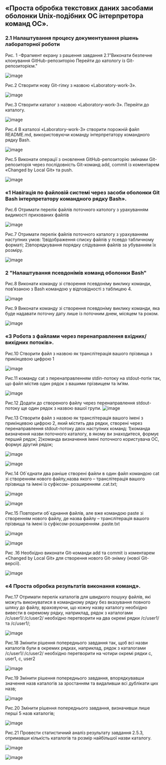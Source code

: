 ## «Проста обробка текстових даних засобами оболонки Unix-подібних ОС інтерпретора команд ОС».
### 2.1 Налаштування процесу документування рішень лабораторної роботи
Рис. 1 -Фрагмент екрану з рашення завдання 2.1"Виконати безпечне клонування GitHub-репозиторію 
Перейти до катологу із Git-репозиторієм."

![image](https://github.com/ShivaXXD/Laboratory-work-3/assets/162280583/3df54bb7-e562-4903-8781-e9bc9831bbb6)

Рис.2 Створити нову Git-гілку з назвою «Laboratory-work-3».

![image](https://github.com/ShivaXXD/Laboratory-work-3/assets/162280583/9749a6c6-5687-4649-9793-495218e7673f)

Рис.3 Створити каталог з назвою «Laboratory-work-3». Перейти до каталогу.

![image](https://github.com/ShivaXXD/Laboratory-work-3/assets/162280583/e3547338-d406-4413-abf7-cc47983ab1fe)

Рис.4 В каталозі «Laboratory-work-3» створити порожній файл README.md, використовуючи команду інтерпретатору командного рядку Bash.

![image](https://github.com/ShivaXXD/Laboratory-work-3/assets/162280583/2b419d0b-bb63-4c40-9ddb-c3fc9a8a3b36)

Рис.5 Виконати операції з оновлення GitHub-репозиторію змінами Git-репозиторія через послідовність Git-команд add, commit із коментарем «Changed by Local Git» та push.

![image](https://github.com/ShivaXXD/Laboratory-work-3/assets/162280583/76ca34ba-7b59-482a-9301-d20ac29fe1cb)

### «1 Навігація по файловій системі через засоби оболонки Git Bash інтерпретатору командного рядку Bash».

Рис.6 Отримати перелік файлів поточного катологу з урахуванням видимості прихованих файлів

![image](https://github.com/ShivaXXD/Laboratory-work-3/assets/162280583/f8b3b39f-8f9b-4180-8edb-424d68c331ba)

Рис.7 Отримати перелік файлів поточного каталогу з урахуванням наступних умов:
1)відображення списку файлів у псевдо табличному форматі;
2)впорядкування порядку слідування файлів за убуванням їх розміру.

![image](https://github.com/ShivaXXD/Laboratory-work-3/assets/162280583/9abfdb9b-83ee-48e3-8a9e-801d44c9659d)

### 2 "Налаштування псевдонімів команд оболонки Bash" 

Рис.8 Виконати команду зі створення псевдоніму виклику команди, пов’язаною з Bash
командою у відповідності з таблицею 4.

![image](https://github.com/ShivaXXD/Laboratory-work-3/assets/162280583/692efc4a-551e-4466-955b-7b050544fac7)

Рис.9 Виконати команду зі створення псевдоніму виклику команди, яка буде надавати поточну дату лише із поточним днем, місяцем та роком.

![image](https://github.com/ShivaXXD/Laboratory-work-3/assets/162280583/413247a5-c9c9-4187-b62f-79082806d7fe)

### «3 Робота з файлами через перенаправлення вхідних/вихідних потоків».

Рис.10 Створити файл з назвою як транслітерація вашого прізвища з прикінцевою цифрою 1

![image](https://github.com/ShivaXXD/Laboratory-work-3/assets/162280583/f03c3cbb-13af-4660-b4ae-5b3ea2ee381a)

Рис.11 команду cat з перенаправленням stdin-потоку на stdout-потік так, що файл містив один рядок з вашими прізвищем та ім’ям.

![image](https://github.com/ShivaXXD/Laboratory-work-3/assets/162280583/ae420238-f47f-4260-8569-65dc0328f4ed)

Рис.12 Додати до створеного файлу через перенаправлення stdout-потоку ще один рядок з назвою вашої групи.
![image](https://github.com/ShivaXXD/Laboratory-work-3/assets/162280583/58bfe68e-229d-41db-8576-61b9936d4e43)

Рис.13 Створити файл з назвою як транслітерація вашого імені з прикінцевою цифрою 2,  який містить два рядки, створені через перенаправлення stdout-потоку двох наступних команд:
1)команда визначення назви поточного каталогу, в якому ви знаходитеся, формує перший рядок;
2)команда визначення імені поточного користувача ОС, формує другий рядок;

![image](https://github.com/ShivaXXD/Laboratory-work-3/assets/162280583/6f470e22-51bb-4189-bca2-51b988edd184)

![image](https://github.com/ShivaXXD/Laboratory-work-3/assets/162280583/aa5786f6-0897-458c-b26f-73a9f4c59938)

Рис.14 Об`єднати два раніше створені файли в один файл командою cat зі створенням нового файлу,назва якого – транслітерація вашого прізвища та імені із суфіксом-
розширенням .cat.txt;

![image](https://github.com/ShivaXXD/Laboratory-work-3/assets/162280583/8068850e-e4e8-4653-a8ed-4b1d14df11fd)

![image](https://github.com/ShivaXXD/Laboratory-work-3/assets/162280583/ecabfa44-1e6f-4122-953e-fc01377562de)

Рис.15 Повторити об`єднання файлів, але вже командою paste зі створенням нового файлу, де назва файлу – транслітерація вашого прізвища та імені із суфіксом-розширенням .paste.txt

![image](https://github.com/ShivaXXD/Laboratory-work-3/assets/162280583/b8e9fc56-c461-4132-9960-69939f50c095)

![image](https://github.com/ShivaXXD/Laboratory-work-3/assets/162280583/c3f0014c-5c14-4576-9d66-b68766964c15)

Рис .16 Необхідно виконати Git-команди add та commit із коментарем «Changed by Local Git» для створення нового Git-знімку (нової Git-версії).

![image](https://github.com/ShivaXXD/Laboratory-work-3/assets/162280583/7f3eb157-a6c6-421f-95c4-c59383f11c26)

### «4 Проста обробка результатів виконання команд».

Рис.17 Отримати перелік каталогів для швидкого пошуку файлів, які можуть виконуватися в командному рядку без вказування повного шляху до файлу, враховуючи, що кожну назву каталогу необхідно вивести в окремому рядку, наприклад, рядок з каталогами /c/user1/:/c/user2/ необхідно перетворити на два окремі рядки /c/user1/ та /c/user1/;

![image](https://github.com/ShivaXXD/Laboratory-work-3/assets/162280583/79e332d3-a379-496c-9cdb-0ec791978292)

Рис.18 Змінити рішення попереднього завдання так, щоб всі назви каталогів були в окремих рядках, наприклад, рядок з каталогами /c/user1/:/c/user2/ необхідно перетворити на чотири окремі рядки c, user1, c, user2

![image](https://github.com/ShivaXXD/Laboratory-work-3/assets/162280583/6b52bf71-a2a1-4808-bf70-6317f2ada1be)

Рис.19 Змінити рішення попереднього завдання, впорядкувавши значення назв каталогів за зростанням та видаливши всі дублікати цих назв;

![image](https://github.com/ShivaXXD/Laboratory-work-3/assets/162280583/bc8e9e04-4355-4d3c-bca0-c29d55ef5e50)

Рис.20 Змінити рішення попереднього завдання, визначивши лише перші 5 назв каталогів;

![image](https://github.com/ShivaXXD/Laboratory-work-3/assets/162280583/49e30a34-fe05-4b21-87b2-ca0f7a115ff8)

Рис.21 Провести статистичний аналіз результату завдання 2.5.3, отримавши кількість
каталогів та розмір найбільшої назви каталогу.

![image](https://github.com/ShivaXXD/Laboratory-work-3/assets/162280583/bab7c4ee-c6eb-42b0-80dc-68b04cb6e94a)

![image](https://github.com/ShivaXXD/Laboratory-work-3/assets/162280583/535a5726-444c-4a99-8382-998ef9d10ab9)




























